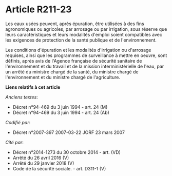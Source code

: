 # Article R211-23

Les eaux usées peuvent, après épuration, être utilisées à des fins agronomiques ou agricoles, par arrosage ou par irrigation,
sous réserve que leurs caractéristiques et leurs modalités d'emploi soient compatibles avec les exigences de protection de la
santé publique et de l'environnement.

Les conditions d'épuration et les modalités d'irrigation ou d'arrosage requises, ainsi que les programmes de surveillance à
mettre en oeuvre, sont définis, après avis de l'Agence française de sécurité sanitaire de l'environnement et du travail et de
la mission interministérielle de l'eau, par un arrêté du ministre chargé de la santé, du ministre chargé de l'environnement
et du ministre chargé de l'agriculture.

**Liens relatifs à cet article**

_Anciens textes_:

  - Décret n°94-469 du 3 juin 1994 - art. 24 (M)
  - Décret n°94-469 du 3 juin 1994 - art. 24 (Ab)

_Codifié par_:

  - Décret n°2007-397 2007-03-22 JORF 23 mars 2007

_Cité par_:

  - Décret n°2014-1273 du 30 octobre 2014 - art. (VD)
  - Arrêté du 26 avril 2016 (V)
  - Arrêté du 29 janvier 2018 (V)
  - Code de la sécurité sociale. - art. D311-1 (V)
